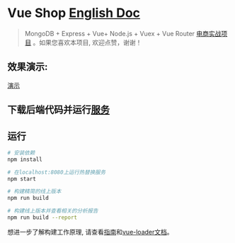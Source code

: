 # Vue Shop [English Doc](https://github.com/51fe/vue-shop/blob/master/README.md)

> MongoDB + Express + Vue+ Node.js + Vuex + Vue Router [电商实战项目](http://riafan.com/vue-shop) 。如果您喜欢本项目, 欢迎点赞，谢谢！

## 效果演示:
[演示](http://riafan.com/demo/vue-shop)

## 下载后端代码并运行[服务](https://github.com/51fe/shop-api.git)

## 运行

``` bash
# 安装依赖
npm install

# 在localhost:8080上运行热替换服务
npm start

# 构建精简的线上版本
npm run build

# 构建线上版本并查看相关的分析报告
npm run build --report
```

想进一步了解构建工作原理, 请查看[指南](http://vuejs-templates.github.io/webpack/)和[vue-loader文档](http://vuejs.github.io/vue-loader)。
